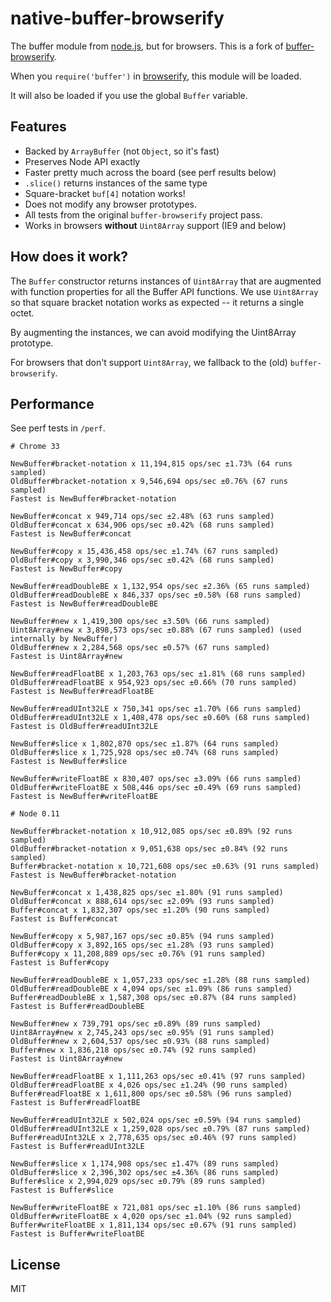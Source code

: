 native-buffer-browserify
===============

The buffer module from [node.js](http://nodejs.org/), but for browsers. This is a fork of [buffer-browserify](https://github.com/toots/buffer-browserify).

When you `require('buffer')` in
[browserify](http://github.com/substack/node-browserify),
this module will be loaded.

It will also be loaded if you use the global `Buffer` variable.

## Features

- Backed by `ArrayBuffer` (not `Object`, so it's fast)
- Preserves Node API exactly
- Faster pretty much across the board (see perf results below)
- `.slice()` returns instances of the same type
- Square-bracket `buf[4]` notation works!
- Does not modify any browser prototypes.
- All tests from the original `buffer-browserify` project pass.
- Works in browsers **without** `Uint8Array` support (IE9 and below)


## How does it work?

The `Buffer` constructor returns instances of `Uint8Array` that are augmented with function properties for all the Buffer API functions. We use `Uint8Array` so that square bracket notation works as expected -- it returns a single octet.

By augmenting the instances, we can avoid modifying the Uint8Array prototype.

For browsers that don't support `Uint8Array`, we fallback to the (old) `buffer-browserify`.


## Performance

See perf tests in `/perf`.

```
# Chrome 33

NewBuffer#bracket-notation x 11,194,815 ops/sec ±1.73% (64 runs sampled)
OldBuffer#bracket-notation x 9,546,694 ops/sec ±0.76% (67 runs sampled)
Fastest is NewBuffer#bracket-notation

NewBuffer#concat x 949,714 ops/sec ±2.48% (63 runs sampled)
OldBuffer#concat x 634,906 ops/sec ±0.42% (68 runs sampled)
Fastest is NewBuffer#concat

NewBuffer#copy x 15,436,458 ops/sec ±1.74% (67 runs sampled)
OldBuffer#copy x 3,990,346 ops/sec ±0.42% (68 runs sampled)
Fastest is NewBuffer#copy

NewBuffer#readDoubleBE x 1,132,954 ops/sec ±2.36% (65 runs sampled)
OldBuffer#readDoubleBE x 846,337 ops/sec ±0.58% (68 runs sampled)
Fastest is NewBuffer#readDoubleBE

NewBuffer#new x 1,419,300 ops/sec ±3.50% (66 runs sampled)
Uint8Array#new x 3,898,573 ops/sec ±0.88% (67 runs sampled) (used internally by NewBuffer)
OldBuffer#new x 2,284,568 ops/sec ±0.57% (67 runs sampled)
Fastest is Uint8Array#new

NewBuffer#readFloatBE x 1,203,763 ops/sec ±1.81% (68 runs sampled)
OldBuffer#readFloatBE x 954,923 ops/sec ±0.66% (70 runs sampled)
Fastest is NewBuffer#readFloatBE

NewBuffer#readUInt32LE x 750,341 ops/sec ±1.70% (66 runs sampled)
OldBuffer#readUInt32LE x 1,408,478 ops/sec ±0.60% (68 runs sampled)
Fastest is OldBuffer#readUInt32LE

NewBuffer#slice x 1,802,870 ops/sec ±1.87% (64 runs sampled)
OldBuffer#slice x 1,725,928 ops/sec ±0.74% (68 runs sampled)
Fastest is NewBuffer#slice

NewBuffer#writeFloatBE x 830,407 ops/sec ±3.09% (66 runs sampled)
OldBuffer#writeFloatBE x 508,446 ops/sec ±0.49% (69 runs sampled)
Fastest is NewBuffer#writeFloatBE

# Node 0.11

NewBuffer#bracket-notation x 10,912,085 ops/sec ±0.89% (92 runs sampled)
OldBuffer#bracket-notation x 9,051,638 ops/sec ±0.84% (92 runs sampled)
Buffer#bracket-notation x 10,721,608 ops/sec ±0.63% (91 runs sampled)
Fastest is NewBuffer#bracket-notation

NewBuffer#concat x 1,438,825 ops/sec ±1.80% (91 runs sampled)
OldBuffer#concat x 888,614 ops/sec ±2.09% (93 runs sampled)
Buffer#concat x 1,832,307 ops/sec ±1.20% (90 runs sampled)
Fastest is Buffer#concat

NewBuffer#copy x 5,987,167 ops/sec ±0.85% (94 runs sampled)
OldBuffer#copy x 3,892,165 ops/sec ±1.28% (93 runs sampled)
Buffer#copy x 11,208,889 ops/sec ±0.76% (91 runs sampled)
Fastest is Buffer#copy

NewBuffer#readDoubleBE x 1,057,233 ops/sec ±1.28% (88 runs sampled)
OldBuffer#readDoubleBE x 4,094 ops/sec ±1.09% (86 runs sampled)
Buffer#readDoubleBE x 1,587,308 ops/sec ±0.87% (84 runs sampled)
Fastest is Buffer#readDoubleBE

NewBuffer#new x 739,791 ops/sec ±0.89% (89 runs sampled)
Uint8Array#new x 2,745,243 ops/sec ±0.95% (91 runs sampled)
OldBuffer#new x 2,604,537 ops/sec ±0.93% (88 runs sampled)
Buffer#new x 1,836,218 ops/sec ±0.74% (92 runs sampled)
Fastest is Uint8Array#new

NewBuffer#readFloatBE x 1,111,263 ops/sec ±0.41% (97 runs sampled)
OldBuffer#readFloatBE x 4,026 ops/sec ±1.24% (90 runs sampled)
Buffer#readFloatBE x 1,611,800 ops/sec ±0.58% (96 runs sampled)
Fastest is Buffer#readFloatBE

NewBuffer#readUInt32LE x 502,024 ops/sec ±0.59% (94 runs sampled)
OldBuffer#readUInt32LE x 1,259,028 ops/sec ±0.79% (87 runs sampled)
Buffer#readUInt32LE x 2,778,635 ops/sec ±0.46% (97 runs sampled)
Fastest is Buffer#readUInt32LE

NewBuffer#slice x 1,174,908 ops/sec ±1.47% (89 runs sampled)
OldBuffer#slice x 2,396,302 ops/sec ±4.36% (86 runs sampled)
Buffer#slice x 2,994,029 ops/sec ±0.79% (89 runs sampled)
Fastest is Buffer#slice

NewBuffer#writeFloatBE x 721,081 ops/sec ±1.10% (86 runs sampled)
OldBuffer#writeFloatBE x 4,020 ops/sec ±1.04% (92 runs sampled)
Buffer#writeFloatBE x 1,811,134 ops/sec ±0.67% (91 runs sampled)
Fastest is Buffer#writeFloatBE
```

## License

MIT